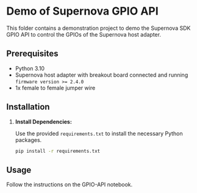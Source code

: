 # Demo of Supernova GPIO API

This folder contains a demonstration project to demo the Supernova SDK GPIO API to control the GPIOs of the Supernova host adapter.

## Prerequisites

- Python 3.10
- Supernova host adapter with breakout board connected and running `firmware version >= 2.4.0`
- 1x female to female jumper wire

## Installation

1. **Install Dependencies:**

   Use the provided `requirements.txt` to install the necessary Python packages.

   ```bash
   pip install -r requirements.txt
   ```

## Usage

Follow the instructions on the GPIO-API notebook.